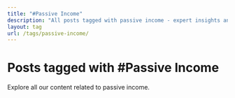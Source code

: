 ```yaml
---
title: "#Passive Income"
description: "All posts tagged with passive income - expert insights and analysis"
layout: tag
url: /tags/passive-income/
---
```


# Posts tagged with #Passive Income

Explore all our content related to passive income.
